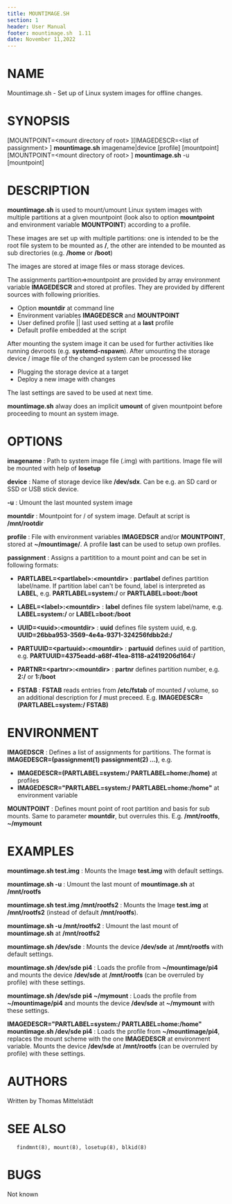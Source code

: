 ```yaml
---
title: MOUNTIMAGE.SH
section: 1
header: User Manual
footer: mountimage.sh  1.11
date: November 11,2022
---
```

# NAME
Mountimage.sh - Set up of Linux system images for offline changes. 

# SYNOPSIS
[MOUNTPOINT=<mount directory of root\> ][IMAGEDESCR=<list of passignment\> ] **mountimage.sh** imagename|device [profile] [mountpoint]
[MOUNTPOINT=<mount directory of root\> ] **mountimage.sh** -u [mountpoint]

# DESCRIPTION
**mountimage.sh** is used to mount/umount Linux system images with multiple partitions at a given mountpoint (look also to option **mountpoint** and environment variable **MOUNTPOINT**) according to a profile. 

These images are set up with multiple partitions: one is intended to be the root file system to be mounted as **/**, the other are intended to be mounted as sub directories (e.g. **/home** or **/boot**)

The images are stored at image files or mass storage devices.

The assignments partition=>mountpoint are provided by array environment variable **IMAGEDESCR** and stored at profiles. They are provided by different sources with following priorities.

- Option **mountdir** at command line
- Environment variables **IMAGEDESCR** and **MOUNTPOINT**
- User defined profile || last used setting at a **last** profile
- Default profile embedded at the script

After mounting the system image it can be used for further activities like running devroots (e.g. **systemd-nspawn**).
After umounting the storage device / image file of the changed system can be processed like

- Plugging the storage device at a target
- Deploy a new image with changes

The last settings are saved to be used at next time.

**mountimage.sh** alway does an implicit **umount** of given mountpoint before proceeding to mount an system image.

# OPTIONS
**imagename** 
: Path to system image file (.img) with partitions. Image file will be mounted with help of **losetup**

**device** 
: Name of storage device like **/dev/sdx**. Can be e.g. an SD card or SSD or USB stick device.

**-u**
: Umount the last mounted system image

**mountdir**
: Mountpoint for / of system image. Default at script is **/mnt/rootdir**

**profile**
: File with environment variables **IMAGEDSCR** and/or **MOUNTPOINT**, stored at **~/mountimage/**. A profile **last** can be used to setup own profiles.

**passignment**
: Assigns a partitition to a mount point and can be set in following formats:

- **PARTLABEL=<partlabel\>:<mountdir\>**
: **partlabel** defines partition label/name. If partition label can't be found, label is interpreted as **LABEL**, e.g. **PARTLABEL=system:/** or **PARTLABEL=boot:/boot**

- **LABEL=<label\>:<mountdir\>**
: **label** defines file system label/name, e.g. **LABEL=system:/** or **LABEL=boot:/boot**

- **UUID=<uuid\>:<mountdir\>**
: **uuid** defines file system uuid, e.g. **UUID=26bba953-3569-4e4a-9371-324256fdbb2d:/** 

- **PARTUUID=<partuuid\>:<mountdir\>**
: **partuuid** defines uuid of partition, e.g. **PARTUUID=4375eadd-a68f-41ea-8118-a2419206d164:/** 

- **PARTNR=<partnr\>:<mountdir\>**
: **partnr** defines partition number, e.g. **2:/** or **1:/boot**

- **FSTAB**
: **FSTAB** reads entries from **/etc/fstab** of mounted **/** volume, so an additional description for **/** must preceed. E.g. **IMAGEDESCR=(PARTLABEL=system:/ FSTAB)** 

# ENVIRONMENT

**IMAGEDSCR**
: Defines a list of assignments for partitions. The format is **IMAGEDESCR=(passignment(1) passignment(2) ...)**, e.g.

- **IMAGEDESCR=(PARTLABEL=system:/ PARTLABEL=home:/home)** at profiles
- **IMAGEDESCR="PARTLABEL=system:/ PARTLABEL=home:/home"** at environment variable 

**MOUNTPOINT**
: Defines mount point of root partition and basis for sub mounts. Same to parameter **mountdir**, but overrules this. E.g. **/mnt/rootfs**, **~/mymount**
 
# EXAMPLES
**mountimage.sh test.img**
: Mounts the Image **test.img** with default settings.

**mountimage.sh -u**
: Umount the last mount of **mountimage.sh** at **/mnt/rootfs**

**mountimage.sh test.img /mnt/rootfs2**
: Mounts the Image **test.img** at **/mnt/rootfs2** (instead of default **/mnt/rootfs**).

**mountimage.sh -u /mnt/rootfs2**
: Umount the last mount of **mountimage.sh** at **/mnt/rootfs2** 

**mountimage.sh /dev/sde**
: Mounts the device **/dev/sde** at **/mnt/rootfs** with default settings.

**mountimage.sh /dev/sde pi4**
: Loads the profile from **~/mountimage/pi4** and mounts the device **/dev/sde** at **/mnt/rootfs** (can be overruled by profile) with these settings.

**mountimage.sh /dev/sde pi4 ~/mymount**
: Loads the profile from **~/mountimage/pi4** and mounts the device **/dev/sde** at **~/mymount** with these settings.

**IMAGEDESCR="PARTLABEL=system:/ PARTLABEL=home:/home" mountimage.sh /dev/sde pi4**
: Loads the profile from **~/mountimage/pi4**, replaces the mount scheme with the one **IMAGEDESCR** at environment variable. Mounts the device **/dev/sde** at **/mnt/rootfs** (can be overruled by profile) with these settings.

# AUTHORS
Written by Thomas Mittelstädt

# SEE ALSO
       findmnt(8), mount(8), losetup(8), blkid(8)

# BUGS
Not known

